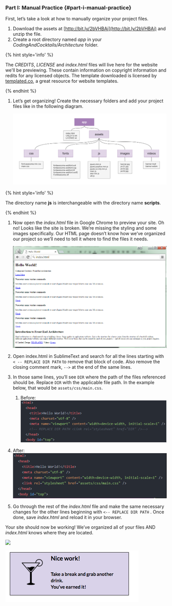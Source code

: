 ### Part I: Manual Practice {#part-i-manual-practice}

First, let’s take a look at how to manually organize your project files.

1.  Download the assets at [http://bit.ly/2bVHBAi](http://bit.ly/2bVHBAi) and unzip the file.
2.  Create a root directory named _app_ in your _CodingAndCocktails/Architecture_ folder.

  {% hint style='info' %}

  The _CREDITS_, _LICENSE_ and _index.html_ files will live here for the website we'll be previewing. These contain information on copyright information and redits for any licensed objects. The template downloaded is licensed by [templated.co](http://templated.co), a great resource for website templates.

  {% endhint %}

1.  Let’s get organizing! Create the necessary folders and add your project files like in the following diagram.

       ![](../assets/images/image06.png)

  {% hint style='info' %}

  The directory name **js** is interchangeable with the directory name **scripts**.

  {% endhint %}

1.  Now open the _index.html_ file in Google Chrome to preview your site. Oh no! Looks like the site is broken. We’re missing the styling and some images specifically. Our HTML page doesn’t know how we’ve organized our project so we’ll need to tell it where to find the files it needs.

       ![](../assets/images/image14.png)

1.  Open index.html in SublimeText and search for all the lines starting with ``< -- REPLACE DIR PATH``  to remove that block of code. Also remove the closing comment mark, ``-->`` at the end of the same lines.
2.  In those same lines, you’ll see  ``DIR`` where the path of the files referenced should be. Replace ``DIR`` with the applicable file path. In the example below, that would be ``assets/css/main.css``.

    1. Before:<br>
       ![](../assets/images/image02.png)

  2.  After:<br>
      ![](../assets/images/image01.png)

1.  Go through the rest of the _index.html_ file and make the same necessary changes for the other lines beginning with  ``<-- REPLACE DIR PATH`` . Once done, save _index.html_ and reload it in your browser.

Your site should now be working! We’ve organized all of your files AND _index.html_ knows where they are located.

![](../assets/images/image10.png)

![](../assets/images/7.png)
